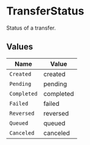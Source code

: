 # TransferStatus

Status of a transfer.


## Values

| Name        | Value       |
| ----------- | ----------- |
| `Created`   | created     |
| `Pending`   | pending     |
| `Completed` | completed   |
| `Failed`    | failed      |
| `Reversed`  | reversed    |
| `Queued`    | queued      |
| `Canceled`  | canceled    |
